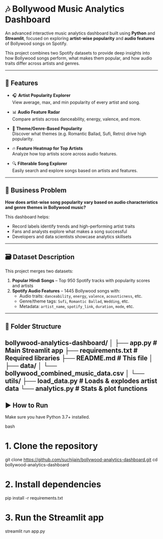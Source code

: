 # 🎶 Bollywood Music Analytics Dashboard

An advanced interactive music analytics dashboard built using **Python** and **Streamlit**, focused on exploring **artist-wise popularity** and **audio features** of Bollywood songs on Spotify.

This project combines two Spotify datasets to provide deep insights into how Bollywood songs perform, what makes them popular, and how audio traits differ across artists and genres.

---

## 📌 Features

- 🎧 **Artist Popularity Explorer**  
  View average, max, and min popularity of every artist and song.

- 📊 **Audio Feature Radar**  
  Compare artists across danceability, energy, valence, and more.

- 🎼 **Theme/Genre-Based Popularity**  
  Discover what themes (e.g. Romantic Ballad, Sufi, Retro) drive high popularity.

- 🔥 **Feature Heatmap for Top Artists**  
  Analyze how top artists score across audio features.

- 🔍 **Filterable Song Explorer**  
  Easily search and explore songs based on artists and features.

---

## 🧠 Business Problem

**How does artist-wise song popularity vary based on audio characteristics and genre themes in Bollywood music?**

This dashboard helps:
- Record labels identify trends and high-performing artist traits
- Fans and analysts explore what makes a song successful
- Developers and data scientists showcase analytics skillsets

---

## 🗃️ Dataset Description

This project merges two datasets:
1. **Popular Hindi Songs** – Top 950 Spotify tracks with popularity scores and artists
2. **Spotify Audio Features** – 1445 Bollywood songs with:
   - Audio traits: `danceability`, `energy`, `valence`, `acousticness`, etc.
   - Genre/theme tags: `Sufi`, `Romantic Ballad`, `Wedding`, etc.
   - Metadata: `artist_name`, `spotify_link`, `duration`, `mode`, etc.

---

## 📂 Folder Structure

bollywood-analytics-dashboard/
│
├── app.py # Main Streamlit app
├── requirements.txt # Required libraries
├── README.md # This file
│
├── data/
│ └── bollywood_combined_music_data.csv
│
└── utils/
├── load_data.py # Loads & explodes artist data
└── analytics.py # Stats & plot functions
---

## ▶️ How to Run

Make sure you have Python 3.7+ installed.

bash
# 1. Clone the repository
git clone https://github.com/suchijain/bollywood-analytics-dashboard.git
cd bollywood-analytics-dashboard

# 2. Install dependencies
pip install -r requirements.txt

# 3. Run the Streamlit app
streamlit run app.py
